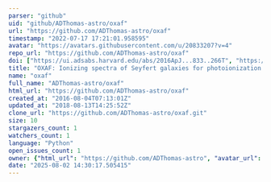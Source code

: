 ```yaml
---
parser: "github"
uid: "github/ADThomas-astro/oxaf"
url: "https://github.com/ADThomas-astro/oxaf"
timestamp: "2022-07-17 17:21:01.958595"
avatar: "https://avatars.githubusercontent.com/u/20833207?v=4"
repo_url: "https://github.com/ADThomas-astro/oxaf"
doi: ["https://ui.adsabs.harvard.edu/abs/2016ApJ...833..266T", "https://ui.adsabs.harvard.edu/abs/2016ascl.soft11011T/abstract"]
title: "OXAF: Ionizing spectra of Seyfert galaxies for photoionization modeling"
name: "oxaf"
full_name: "ADThomas-astro/oxaf"
html_url: "https://github.com/ADThomas-astro/oxaf"
created_at: "2016-08-04T07:13:01Z"
updated_at: "2018-08-13T14:25:52Z"
clone_url: "https://github.com/ADThomas-astro/oxaf.git"
size: 10
stargazers_count: 1
watchers_count: 1
language: "Python"
open_issues_count: 1
owner: {"html_url": "https://github.com/ADThomas-astro", "avatar_url": "https://avatars.githubusercontent.com/u/20833207?v=4", "login": "ADThomas-astro", "type": "User"}
date: "2025-08-02 14:30:17.505415"
---
```

